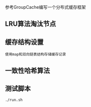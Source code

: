 参考GroupCache编写一个分布式缓存框架

## LRU算法淘汰节点

## 缓存结构设置
    使用map和双向链表结构存储缓存记录

## 一致性哈希算法

## 测试脚本
```
./run.sh
```